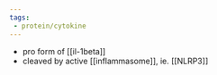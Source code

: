 ```yaml
---
tags:
 - protein/cytokine
---
```

- pro form of [[il-1beta]]
- cleaved by active [[inflammasome]], ie. [[NLRP3]]